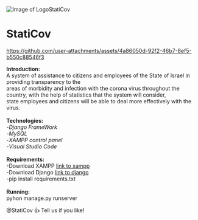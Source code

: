 ![Image of LogoStatiCov](https://i.ibb.co/1XnKmkp/logostaticov.png)
# StatiCov


https://github.com/user-attachments/assets/4a86050d-92f2-46b7-8ef5-b550c88546f3


**Introduction:**<br/>
A system of assistance to citizens and employees of the State of Israel in providing transparency to the<br/>
areas of morbidity and infection with the corona virus throughout the country, with the help of statistics that the system will consider,<br/>
state employees and citizens will be able to deal more effectively with the virus.<br/><br/>
**Technologies:**<br/>
-*Django FrameWork* <br/>
-*MySQL*<br/>
-*XAMPP control panel*<br/>
-*Visual Studio Code*<br/><br/>
**Requirements:**<br/>
-Download XAMPP [link to xampp](https://www.apachefriends.org/download.html)<br/>
-Download Django [link to django](https://www.djangoproject.com/)<br/>
-pip install requirements.txt<br/><br/>
**Running:**<br/>
pyhon manage.py runserver <br/>

@StatiCov :+1: Tell us if you like!<br/>





